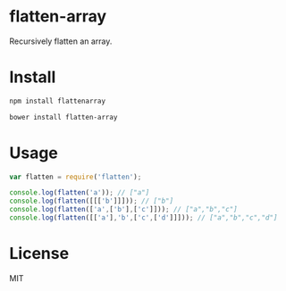 # flatten-array

Recursively flatten an array.

# Install

```bash
npm install flattenarray
```

```bash
bower install flatten-array
```

# Usage

```javascript
var flatten = require('flatten');

console.log(flatten('a')); // ["a"]
console.log(flatten([[['b']]])); // ["b"]
console.log(flatten(['a',['b'],['c']])); // ["a","b","c"]
console.log(flatten([['a'],'b',['c',['d']]])); // ["a","b","c","d"]
```

# License

MIT
